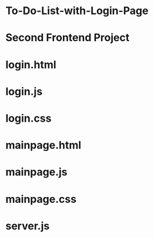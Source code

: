 # To-Do-List-with-Login-Page
# Second Frontend Project
# login.html
# login.js
# login.css
# mainpage.html
# mainpage.js
# mainpage.css
# server.js
